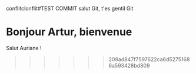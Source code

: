 conflitclonflit#TEST COMMIT
salut Git, t'es gentil Git



Bonjour Artur, bienvenue 
=======
Salut Auriane !
>>>>>>> 209ad847f7597622ca6d52751686a593428bd809
